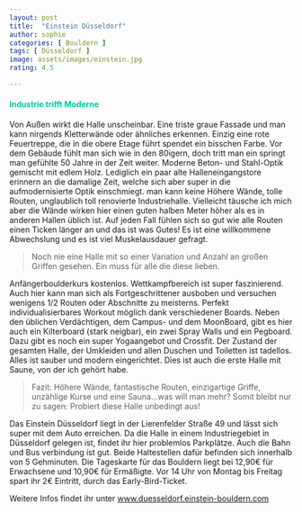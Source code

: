 ```yaml
---
layout: post
title:  "Einstein Düsseldorf"
author: sophie
categories: [ Bouldern ]
tags: [ Düsseldorf ]
image: assets/images/einstein.jpg
rating: 4.5

---
```



#### <span style="color:#00c5a1">Industrie trifft Moderne</span>

Von Außen wirkt die Halle unscheinbar. Eine triste graue Fassade und man kann nirgends Kletterwände oder ähnliches erkennen. Einzig eine rote Feuertreppe, die in die obere Etage führt spendet ein bisschen Farbe. Vor dem Gebäude fühlt man sich wie in den 80igern, doch tritt man ein springt man gefühlte 50 Jahre in der Zeit weiter. Moderne Beton- und Stahl-Optik gemischt mit edlem Holz. Lediglich ein paar alte Halleneingangstore erinnern an die damalige Zeit, welche sich aber super in die aufmodernisierte Optik einschmiegt. man kann keine Höhere Wände, tolle Routen, unglaublich toll renovierte Industriehalle.
Vielleicht täusche ich mich aber die Wände wirken hier einen guten halben Meter höher als es in anderen Hallen üblich ist. Auf jeden Fall fühlen sich so gut wie alle Routen einen Ticken länger an und das ist was Gutes! Es ist eine willkommene Abwechslung und es ist viel Muskelausdauer gefragt.
>Noch nie eine Halle mit so einer Variation und Anzahl an großen Griffen gesehen. Ein muss für alle die diese lieben.

Anfängerboulderkurs kostenlos.
Wettkampfbereich ist super faszinierend. Auch hier kann man sich als Fortgeschrittener ausboben und versuchen wenigens 1/2 Routen oder Abschnitte zu meisterns.
Perfekt individualisierbares Workout möglich dank verschiedener Boards. Neben den üblichen Verdächtigen, dem Campus- und dem MoonBoard, gibt es hier auch ein Kilterboard (stark neigbar), ein zwei Spray Walls und ein Pegboard. Dazu gibt es noch ein super Yogaangebot und Crossfit.
Der Zustand der gesamten Halle, der Umkleiden und allen Duschen und Toiletten ist tadellos. Alles ist sauber und modern eingerichtet. Dies ist auch die erste Halle mit Saune, von der ich gehört habe.

>Fazit: Höhere Wände, fantastische Routen, einzigartige Griffe, unzählige Kurse und eine Sauna...was will man mehr? Somit bleibt nur zu sagen: Probiert diese Halle unbedingt aus!

Das Einstein Düsseldorf liegt in der Lierenfelder Straße 49 und lässt sich super mit dem Auto erreichen. Da die Halle in einem Industriegebiet in Düsseldorf gelegen ist, findet ihr hier problemlos Parkplätze. Auch die Bahn und Bus verbindung ist gut. Beide Haltestellen dafür befinden sich innerhalb von 5 Gehminuten. Die Tageskarte für das Bouldern liegt bei 12,90€ für Erwachsene und 10,90€ für Ermäßigte. Vor 14 Uhr von Montag bis Freitag spart ihr 2€ Eintritt, durch das Early-Bird-Ticket.

Weitere Infos findet ihr unter <a href="https://duesseldorf.einstein-boulder.com/" target="_blank">www.duesseldorf.einstein-bouldern.com</a>
